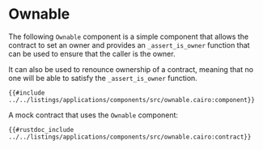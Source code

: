 # Ownable

The following `Ownable` component is a simple component that allows the contract to set an owner and provides an `_assert_is_owner` function that can be used to ensure that the caller is the owner.

It can also be used to renounce ownership of a contract, meaning that no one will be able to satisfy the `_assert_is_owner` function.

```cairo
{{#include ../../listings/applications/components/src/ownable.cairo:component}}
```

A mock contract that uses the `Ownable` component:

```cairo
{{#rustdoc_include ../../listings/applications/components/src/ownable.cairo:contract}}
```
